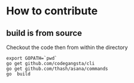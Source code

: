 # How to contribute

## build is from source

Checkout the code then from within the directory

```
export GOPATH=`pwd`
go get github.com/codegangsta/cli
go get github.com/thash/asana/commands
go  build
```

